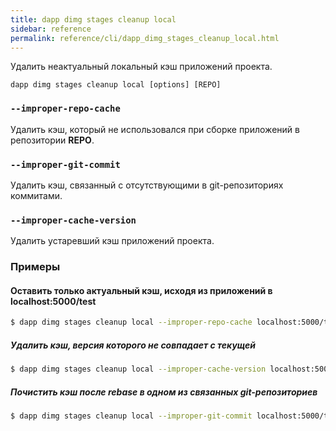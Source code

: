 ```yaml
---
title: dapp dimg stages cleanup local
sidebar: reference
permalink: reference/cli/dapp_dimg_stages_cleanup_local.html
---
```


Удалить неактуальный локальный кэш приложений проекта.

```
dapp dimg stages cleanup local [options] [REPO]
```

### `--improper-repo-cache`
Удалить кэш, который не использовался при сборке приложений в репозитории **REPO**.

### `--improper-git-commit`
Удалить кэш, связанный с отсутствующими в git-репозиториях коммитами.

### `--improper-cache-version`
Удалить устаревший кэш приложений проекта.

### Примеры

#### Оставить только актуальный кэш, исходя из приложений в localhost:5000/test
```bash
$ dapp dimg stages cleanup local --improper-repo-cache localhost:5000/test
```

##### Удалить кэш, версия которого не совпадает с текущей
```bash
$ dapp dimg stages cleanup local --improper-cache-version localhost:5000/test
```

##### Почистить кэш после rebase в одном из связанных git-репозиториев
```bash
$ dapp dimg stages cleanup local --improper-git-commit localhost:5000/test
```

